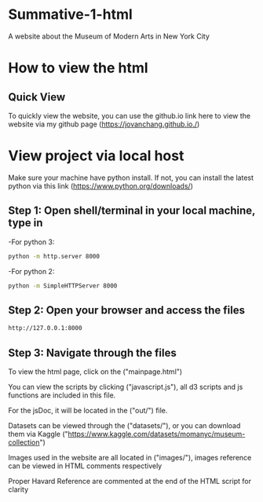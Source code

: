 # Summative-1-html

A website about the Museum of Modern Arts in New York City

# How to view the html

## Quick View

To quickly view the website, you can use the github.io link here to view the website via my github page
(https://jovanchang.github.io./)

# View project via local host

Make sure your machine have python install. If not, you can install the latest python via this link (https://www.python.org/downloads/)

## Step 1: Open shell/terminal in your local machine, type in

-For python 3:

```bash
python -m http.server 8000
```

-For python 2:

```bash
python -m SimpleHTTPServer 8000
```

## Step 2: Open your browser and access the files

```bash
http://127.0.0.1:8000
```

## Step 3: Navigate through the files

To view the html page, click on the ("mainpage.html")

You can view the scripts by clicking ("javascript.js"), all d3 scripts and js functions are included in this file.

For the jsDoc, it will be located in the ("out/") file.

Datasets can be viewed through the ("datasets/"), or you can download them via Kaggle ("https://www.kaggle.com/datasets/momanyc/museum-collection")

Images used in the website are all located in ("images/"), images reference can be viewed in HTML comments respectively

Proper Havard Reference are commented at the end of the HTML script for clarity
